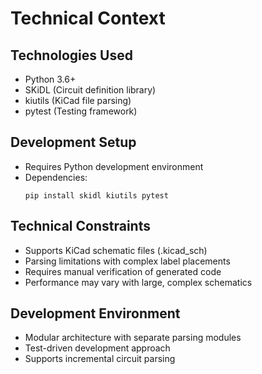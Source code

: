 # Technical Context

## Technologies Used
- Python 3.6+
- SKiDL (Circuit definition library)
- kiutils (KiCad file parsing)
- pytest (Testing framework)

## Development Setup
- Requires Python development environment
- Dependencies:
  ```
  pip install skidl kiutils pytest
  ```

## Technical Constraints
- Supports KiCad schematic files (.kicad_sch)
- Parsing limitations with complex label placements
- Requires manual verification of generated code
- Performance may vary with large, complex schematics

## Development Environment
- Modular architecture with separate parsing modules
- Test-driven development approach
- Supports incremental circuit parsing
